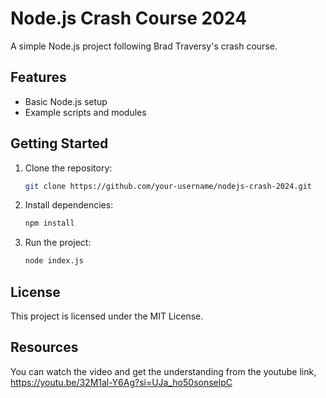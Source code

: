 # Node.js Crash Course 2024

A simple Node.js project following Brad Traversy's crash course.

## Features

- Basic Node.js setup
- Example scripts and modules

## Getting Started

1. Clone the repository:
    ```bash
    git clone https://github.com/your-username/nodejs-crash-2024.git
    ```
2. Install dependencies:
    ```bash
    npm install
    ```
3. Run the project:
    ```bash
    node index.js
    ```

## License

This project is licensed under the MIT License.

## Resources
You can watch the video and get the understanding from the youtube link, 
https://youtu.be/32M1al-Y6Ag?si=UJa_ho50sonselpC 
